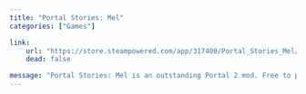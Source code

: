 ```yaml
---
title: "Portal Stories: Mel"
categories: ["Games"]

link:
    url: "https://store.steampowered.com/app/317400/Portal_Stories_Mel/"
    dead: false

message: "Portal Stories: Mel is an outstanding Portal 2 mod. Free to play, compelling story, convincing difficulty: I recommend!"
---
```


